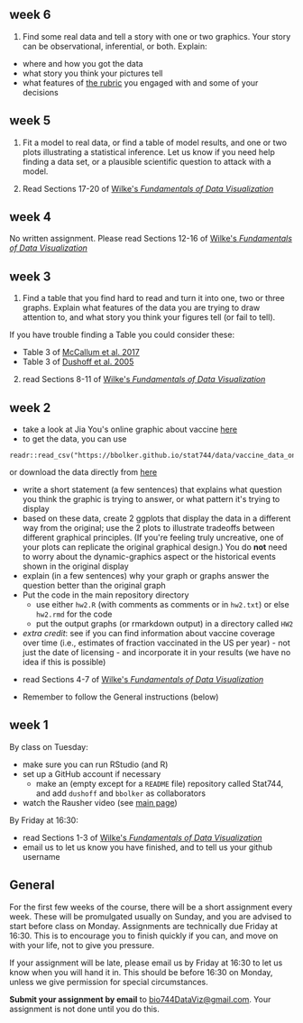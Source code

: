 <!--

## Final project ##

I think what happened is that we consensed before and in class about what the final project should be, and thought we would write it down that weekend sheer, but didn't. I'm going to claim that this was probably my fault, since I usually volunteer for the weekend transcriptions and emails.

Your final project will _probably_ be done with a partner. The profs will help you pair up (and check with us if you really think you want to go alone).

The project should consist of an exploration of some data. There should be a consistent topic but you needn't use only a single data file.

## week 7

Build on one of your existing plots (or make a new plot) and add an interactive component. Discuss the principles of why the interactive component is useful, and what you did to make it clear.  Bear [the rubric](rubric.html) in mind.

-->

## week 6

1. Find some real data and tell a story with one or two graphics. Your story can be observational, inferential, or both. Explain:

* where and how you got the data
* what story you think your pictures tell
* what features of [the rubric](rubric.html) you engaged with and some of your decisions

## week 5

1. Fit a model to real data, or find a table of model results, and one or two plots illustrating a statistical inference. Let us know if you need help finding a data set, or a plausible scientific question to attack with a model.

2. Read Sections 17-20 of [Wilke's _Fundamentals of Data Visualization_](https://serialmentor.com/dataviz/)

## week 4

No written assignment. Please read Sections 12-16 of [Wilke's _Fundamentals of Data Visualization_](https://serialmentor.com/dataviz/)

## week 3

1. Find a table that you find hard to read and turn it into one, two or three graphs. Explain what features of the data you are trying to draw attention to, and what story you think your figures tell (or fail to tell).

If you have trouble finding a Table you could consider these:

* Table 3 of [McCallum et al. 2017](http://www.sciencedirect.com/science/article/pii/S0166445X16303757)
* Table 3 of [Dushoff et al. 2005](https://academic.oup.com/aje/article/163/2/181/95820)

2. read Sections 8-11 of [Wilke's _Fundamentals of Data Visualization_](https://serialmentor.com/dataviz/)

## week 2

* take a look at Jia You's online graphic about vaccine [here](http://www.sciencemag.org/news/2017/04/here-s-visual-proof-why-vaccines-do-more-good-harm)
* to get the data, you can use
```{r eval=FALSE}
readr::read_csv("https://bbolker.github.io/stat744/data/vaccine_data_online.csv")
```
or download the data directly from [here](http://sciencestatic.aws.aaas.org.s3.amazonaws.com/article-resources/vaccine-war/vaccine_data_online.csv)

* write a short statement (a few sentences) that explains what question you think the graphic is trying to answer, or what pattern it's trying to display
* based on these data, create 2 ggplots that display the data in a different way from the original; use the 2 plots to illustrate tradeoffs between different graphical principles. (If you're feeling truly uncreative, one of your plots can replicate the original graphical design.) You do **not** need to worry about the dynamic-graphics aspect or the historical events shown in the original display
* explain (in a few sentences) why your graph or graphs answer the question better than the original graph
* Put the code in the main repository directory
	* use either `hw2.R` (with comments as comments or in `hw2.txt`) or else `hw2.rmd` for the code
	* put the output graphs (or rmarkdown output) in a directory called `HW2` 
* *extra credit*: see if you can find information about vaccine coverage over time (i.e., estimates of fraction vaccinated in the US per year) - not just the date of licensing - and incorporate it in your results (we have no idea if this is possible)

- read Sections 4-7 of [Wilke's _Fundamentals of Data Visualization_](https://serialmentor.com/dataviz/)

* Remember to follow the General instructions (below)

## week 1

By class on Tuesday:

- make sure you can run RStudio (and R)
- set up a GitHub account if necessary
	* make an (empty except for a `README` file) repository called Stat744, and add `dushoff` and `bbolker` as collaborators
- watch the Rausher video (see [main page](index.html))

By Friday at 16:30:

- read Sections 1-3 of [Wilke's _Fundamentals of Data Visualization_](https://serialmentor.com/dataviz/)
- email us to let us know you have finished, and to tell us your github username

## General

For the first few weeks of the course, there will be a short assignment every week. These will be promulgated usually on Sunday, and you are advised to start before class on Monday. Assignments are technically due Friday at 16:30. This is to encourage you to finish quickly if you can, and move on with your life, not to give you pressure. 

If your assignment will be late, please email us by Friday at 16:30 to let us know when you will hand it in. This should be before 16:30 on Monday, unless we give permission for special circumstances.

**Submit your assignment by email** to [bio744DataViz@gmail.com](mailto:bio744DataViz@gmail.com). Your assignment is not done until you do this. 

<!-- Comment
    See QMEE/ assignments for more text that we will want to adapt when we give them R assignments.
-->

